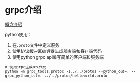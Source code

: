 # grpc介绍

[概念介绍](https://grpc.io/docs/guides/concepts/)

python使用：

1. 在`.proto`文件中定义服务
2. 使用协议缓冲区编译器生成服务端和客户端代码
3. 使用python grpc api编写简单的客户端和服务端

```shell
# 使用grpc生成RPC代码
python -m grpc_tools.protoc -I../../protos --python_out=. --grpc_python_out=. ../../protos/helloworld.proto
```
